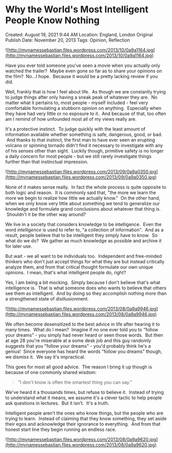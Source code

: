 # Why the World's Most Intelligent People Know Nothing

Created: August 19, 2021 9:44 AM
Location: England, London
Original Publish Date: November 20, 2013
Tags: Opinion, Reflection

![http://mynamessebastian.files.wordpress.com/2013/10/0a9a1164.jpg](http://mynamessebastian.files.wordpress.com/2013/10/0a9a1164.jpg)

Have you ever told someone you've seen a movie when you actually only watched the trailer?  Maybe even gone so far as to share your opinions on the film?  No...I hope.  Because it would be a pretty lacking review if you did.

Well, frankly that is how I feel about life.  As though we are constantly trying to judge things after only having a sneak peak of whatever they are.  No matter what it pertains to, most people - myself included - feel very comfortable formulating a stubborn opinion on anything.  Especially when they have had very little or no exposure to it.  And because of that, too often am I remind of how unfounded most all of my views really are.

It's a protective instinct.  To judge quickly with the least amount of information available whether something is safe, dangerous, good, or bad.  And thanks to that instinct, the first man to have ever seen an erupting volcano or spinning tornado didn't find it necessary to investigate with any of his senses other than sight.  Luckily though, primitive safety is no longer a daily concern for most people - but we still rarely investigate things further than that instinctual impression.

![http://mynamessebastian.files.wordpress.com/2013/09/0a9a0350.jpg](http://mynamessebastian.files.wordpress.com/2013/09/0a9a0350.jpg)

None of it makes sense really.  In fact the whole process is quite opposite to both logic and reason.  It is commonly said that, "the more we learn the more we begin to realize how little we actually know."  On the other hand, when we only know very little about something we tend to generalize our knowledge and formulate grand conclusions about whatever that thing is.  Shouldn't it be the other way around?

We live in a society that considers knowledge to be intelligence.  Even the word *intelligence* is used to refer to, "a collection of information".  And as a result, people believe that to be intelligent they simply have to know.  So what do we do?  We gather as much knowledge as possible and archive it for later use.

But wait - we all want to be individuals too.  Independent and free-minded thinkers who don't just accept things for what they are but instead critically analyze them, and from that critical thought formulate our own unique opinions.  I mean, that's what intelligent people do, right?

Yes, I am being a bit mocking.  Simply because I don't believe that's what intelligence is.  That is what someone does who wants to believe that others see them as intelligent.  And by doing so they accomplish nothing more than a strengthened state of disillusionment.

![http://mynamessebastian.files.wordpress.com/2013/08/0a9a9946.jpg](http://mynamessebastian.files.wordpress.com/2013/08/0a9a9946.jpg)

We often become desensitized to the best advice in life after hearing it to many times.  What do I mean?  Imagine if no one ever told you to "follow your dreams" - you simply had never heard or seen those words.  But then at age 28 you're miserable at a some desk job and this guy randomly suggests that you "follow your dreams" - you'd probably think he's a genius!  Since everyone has heard the words "follow you dreams" though, we dismiss it.  We say it's impractical.

This goes for most all good advice.  The reason I bring it up though is because of one commonly shared wisdom:

> "I don't know is often the smartest thing you can say."
> 

We've heard it a thousands times, but refuse to believe it.  Instead of trying to understand what it means, we assume it's a clever tactic to help people ask questions in lectures.  But it isn't.  It's a truth.

Intelligent people aren't the ones who know things, but the people who are trying to learn.  Instead of claiming that they know something, they set aside their egos and acknowledge their ignorance to everything.  And from that honest start line they begin running an endless race.

![http://mynamessebastian.files.wordpress.com/2013/08/0a9a9620.jpg](http://mynamessebastian.files.wordpress.com/2013/08/0a9a9620.jpg)